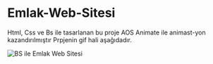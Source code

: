 # Emlak-Web-Sitesi
Html, Css ve Bs ile tasarlanan bu proje AOS Animate ile animast-yon kazandırılmıştır
Prpjenin gif hali aşağıdadır.

![BS ile Emlak Web Sitesi](https://github.com/ByRamARSLAN/Emlak-Web-Sitesi/assets/116209610/6ffbbaa1-6d4b-424a-acc0-35e70095b864)

